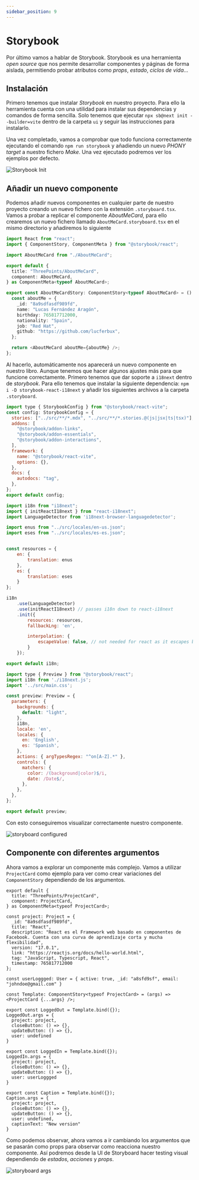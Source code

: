 ```yaml
---
sidebar_position: 9
---
```


# Storybook

Por último vamos a hablar de Storybook. Storybook es una herramienta *open source* que nos permite desarrollar componentes y páginas de forma aislada, permitiendo probar atributos como *props*, *estado*, *ciclos de vida*...

## Instalación

Primero tenemos que instalar *Storybook* en nuestro proyecto. Para ello la herramienta cuenta con una utilidad para instalar sus dependencias y comandos de forma sencilla. Solo tenemos que ejecutar `npx sb@next init --builder=vite` dentro de la carpeta `ui` y seguir las instrucciones para instalarlo.

Una vez completado, vamos a comprobar que todo funciona correctamente ejecutando el comando `npm run storybook` y añadiendo un nuevo *PHONY target* a nuestro fichero *Make*. Una vez ejecutado podremos ver los ejemplos por defecto.

![Storybook Init](../../static/img/tutorial/testing/1_storyboard_setup.png)

## Añadir un nuevo componente

Podemos añadir nuevos componentes en cualquier parte de nuestro proyecto creando un nuevo fichero con la extensión `.storyboard.tsx`. Vamos a probar a replicar el componente *AboutMeCard*, para ello crearemos un nuevo fichero llamado `AboutMeCard.storyboard.tsx` en el mismo directorio y añadiremos lo siguiente

```ts title="ui/src/components/cards/AboutMeCard.storyboard.tsx"
import React from "react";
import { ComponentStory, ComponentMeta } from "@storybook/react";

import AboutMeCard from "./AboutMeCard";

export default {
  title: "ThreePoints/AboutMeCard",
  component: AboutMeCard,
} as ComponentMeta<typeof AboutMeCard>;

export const AboutMeCardStory: ComponentStory<typeof AboutMeCard> = () => {
  const aboutMe = {
    _id: "8a9sdfasdf989fd",
    name: "Lucas Fernández Aragón",
    birthday: 765817712000,
    nationality: "Spain",
    job: "Red Hat",
    github: "https://github.com/lucferbux",
  };

  return <AboutMeCard aboutMe={aboutMe} />;
};
```

Al hacerlo, automáticamente nos aparecerá un nuevo componente en nuestro libro. Aunque tenemos que hacer algunos ajustes más para que funcione correctamente. Primero tenemos que dar soporte a `i18next` dentro de *storybook*. Para ello tenemos que instalar la siguiente dependencia: `npm i -D storybook-react-i18next` y añadir los siguientes archivos a la carpeta `.storyboard`.

```js title="main.ts"
import type { StorybookConfig } from "@storybook/react-vite";
const config: StorybookConfig = {
  stories: ["../src/**/*.mdx", "../src/**/*.stories.@(js|jsx|ts|tsx)"],
  addons: [
    "@storybook/addon-links",
    "@storybook/addon-essentials",
    "@storybook/addon-interactions",
  ],
  framework: {
    name: "@storybook/react-vite",
    options: {},
  },
  docs: {
    autodocs: "tag",
  },
};
export default config;
```

```js title="i18next.ts"
import i18n from "i18next";
import { initReactI18next } from "react-i18next";
import LanguageDetector from 'i18next-browser-languagedetector';

import enus from "../src/locales/en-us.json";
import eses from "../src/locales/es-es.json";


const resources = {
    en: {
        translation: enus
    },
    es: {
        translation: eses
    }
};

i18n
    .use(LanguageDetector)
    .use(initReactI18next) // passes i18n down to react-i18next
    .init({
        resources: resources,
        fallbackLng: 'en',

        interpolation: {
            escapeValue: false, // not needed for react as it escapes by default
        }
    });

export default i18n;
```

```js title="preview.ts"
import type { Preview } from "@storybook/react";
import i18n from './i18next.js';
import '../src/main.css';

const preview: Preview = {
  parameters: {
    backgrounds: {
      default: "light",
    },
    i18n,
    locale: 'en',
    locales: {
      en: 'English',
      es: 'Spanish',   
    },
    actions: { argTypesRegex: "^on[A-Z].*" },
    controls: {
      matchers: {
        color: /(background|color)$/i,
        date: /Date$/,
      },
    },
  },
};

export default preview;
```

Con esto conseguiremos visualizar correctamente nuestro componente.

![storyboard configured](../../static/img/tutorial/testing/2_storyboard_configured.png)

## Componente con diferentes argumentos

Ahora vamos a explorar un componente más complejo. Vamos a utilizar `ProjectCard` como ejemplo para ver como crear variaciones del `ComponentStory` dependiendo de los argumentos.

```tsx title="ui/src/components/cards/ProjectCard.stories.tsx"
export default {
  title: "ThreePoints/ProjectCard",
  component: ProjectCard,
} as ComponentMeta<typeof ProjectCard>;

const project: Project = {
  _id: "8a9sdfasdf989fd",
  title: "React",
  description: "React es el Framework web basado en componentes de Facebook. Cuenta con una curva de aprendizaje corta y mucha flexibilidad",
  version: "17.0.1",
  link: "https://reactjs.org/docs/hello-world.html",
  tag: "JavaScript, Typescript, React",
  timestamp: 765817712000
};

const userLoggged: User = { active: true, _id: "a8sfd9sf", email: "johndoe@gmail.com" }

const Template: ComponentStory<typeof ProjectCard> = (args) => <ProjectCard {...args} />;

export const LoggedOut = Template.bind({});
LoggedOut.args = {
  project: project,
  closeButton: () => {},
  updateButton: () => {},
  user: undefined
}

export const LoggedIn = Template.bind({});
LoggedIn.args = {
  project: project,
  closeButton: () => {},
  updateButton: () => {},
  user: userLoggged
}

export const Caption = Template.bind({});
Caption.args = {
  project: project,
  closeButton: () => {},
  updateButton: () => {},
  user: undefined,
  captionText: "New version"
}
```

Como podemos observar, ahora vamos a ir cambiando los argumentos que se pasarán como props para observar como reacciona nuestro componente. Así podremos desde la UI de Storyboard hacer testing visual dependiendo de *estados*, *acciones* y *props*.

![storyboard args](../../static/img/tutorial/testing/3_storyboard_args.png)
